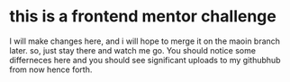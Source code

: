 # this is a frontend mentor challenge

I will make changes here, and i will hope to merge it on the maoin branch later.
so, just stay there and watch me go. You should notice some differneces here and you should see significant uploads to my githubhub from now hence forth.
